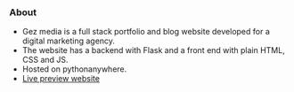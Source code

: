 ### About
* Gez media is a full stack portfolio and blog website developed for a digital marketing agency.
* The website has a backend with Flask and a front end with plain HTML, CSS and JS.
* Hosted on pythonanywhere.
* [Live preview website](https://gezmedia.pythonanywhere.com/v1.0/blog)
